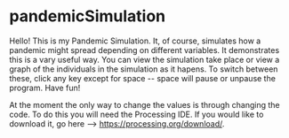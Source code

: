 # pandemicSimulation

Hello! This is my Pandemic Simulation. It, of course, simulates how a pandemic might spread depending on different variables. It demonstrates this is a vary useful way. You can view the simulation take place or view a graph of the individuals in the simulation as it hapens. To switch between these, click any key except for space -- space will pause or unpause the program. Have fun!

At the moment the only way to change the values is through changing the code. To do this you will need the Processing IDE. If you would like to download it, go here --> https://processing.org/download/.
